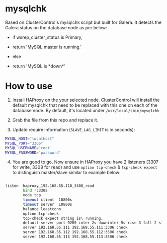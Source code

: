 # mysqlchk

Based on ClusterControl's mysqlchk script but built for Galera. It detects the Galera status on the database node as per below:

* if wsrep_cluster_status is Primary,
 * return 'MySQL master is running.'

* else
 * return 'MySQL is \*down\*'

# How to use

1) Install HAProxy on the your selected node. ClusterControl will install the default mysqlchk that need to be replaced with this one on each of the database node. By default, it's located under ``/usr/local/sbin/mysqlchk``

2) Grab the file from this repo and replace it.

3) Update require information (``SLAVE_LAG_LIMIT`` is in seconds):
```bash
MYSQL_HOST="localhost"
MYSQL_PORT="3306"
MYSQL_USERNAME='root'
MYSQL_PASSWORD='password'
```
4) You are good to go. Now ensure in HAProxy you have 2 listeners (3307 for write, 3308 for read) and use ``option tcp-check`` & ``tcp-check expect`` to distinguish master/slave similar to example below:
```bash

listen  haproxy_192.168.55.110_3308_read
        bind *:3308
        mode tcp
        timeout client  10800s
        timeout server  10800s
        balance leastconn
        option tcp-check
        tcp-check expect string is\ running.
        default-server port 9200 inter 2s downinter 5s rise 3 fall 2 slowstart 60s maxconn 64 maxqueue 128 weight 100
        server 192.168.55.111 192.168.55.111:3306 check
        server 192.168.55.112 192.168.55.112:3306 check
        server 192.168.55.113 192.168.55.113:3306 check
```
